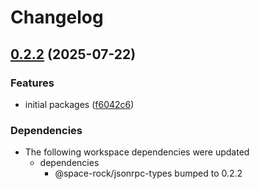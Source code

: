 # Changelog

## [0.2.2](https://github.com/space-rock/json/compare/jsonrpc-client-v0.2.1...jsonrpc-client-v0.2.2) (2025-07-22)


### Features

* initial packages ([f6042c6](https://github.com/space-rock/json/commit/f6042c63671a085531c3d51ea4b6a08270d46f3f))


### Dependencies

* The following workspace dependencies were updated
  * dependencies
    * @space-rock/jsonrpc-types bumped to 0.2.2
